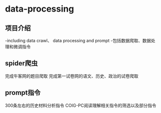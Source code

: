 # data-processing
## 项目介绍
-including data crawl、 data processing and prompt
-包括数据爬取、数据处理和微调指令
## spider爬虫
完成牛客网的题目爬取
完成第一试卷网的语文、历史、政治的试卷爬取
## prompt指令
300条左右的历史材料分析指令
COIG-PC阅读理解相关指令的筛选以及部分指令
